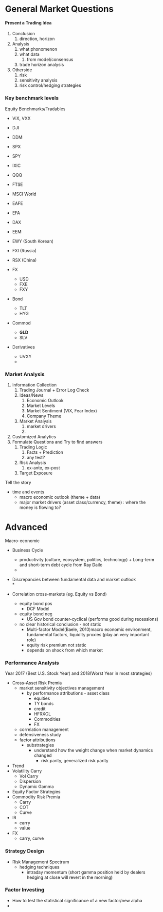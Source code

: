 # General Market Questions

#### Present a Trading Idea

1. Conclusion
   1. direction, horizon
2. Analysis
   1. what phonomenon
   2. what data 
      1. from model/consensus
   3. trade horizon analysis
3. Otherside
   1. risk
   2. sensitivity analysis
   3. risk control/hedging strategies

### Key benchmark levels

Equity Benchmarks/Tradables

* VIX, VXX
* DJI
* DDM
* SPX
* SPY
* IXIC
* QQQ
* FTSE
* MSCI World
* EAFE
* EFA
* DAX
* EEM
* EWY \(South Korean\)
* FXI \(Russia\)
* RSX \(China\)

* FX

  * USD
  * FXE
  * FXY

* Bond

  * TLT
  * HYG

* Commod

  * **GLD**
  * SLV

* Derivatives

  * UVXY
  * 

### Market Analysis

1. Information Collection
   1. Trading Journal + Error Log Check
   2. Ideas/News
      1. Economic Outlook
      2. Market Levels
      3. Market Sentiment \(VIX, Fear Index\)
      4. Company Theme
   3. Market Analysis
      1. market drivers
      2. 
2. Customized Analytics
3. Formulate Questions and Try to find answers
   1. Trading Logic
      1. Facts + Prediction 
      2. any test?
   2. Risk Analysis
      1. ex-ante, ex-post
   3. Target Exposure 

Tell the story

* time and events
  * macro economic outlook \(theme + data\)
  * major market drivers \(asset class/currency, theme\) : where the money is flowing to? 

# Advanced

Macro-economic

* Business Cycle

  * productivity \(culture, ecosystem, politics, technology\) + Long-term and short-term debt cycle from Ray Dailo
  * 

* Discrepancies between fundamental data and market outlook  
  \*

* Correlation cross-markets \(eg. Equity vs Bond\)

  * equity bond pos
    * DCF Model
  * equity bond neg
    * US Gov bond counter-cyclical \(performs good during recessions\)
  * no clear historical conclusion - not static
    * Multi-factor Model\(Baele, 2010\)macro economic environment, fundamental factors, liquidity proxies \(play an very important role\)
    * equity risk premium not static
    * depends on shock from which market

### Performance Analysis

Year 2017 \(Best U.S. Stock Year\) and 2018\(Worst Year in most strategies\)

* Cross-Asset Risk Premia
  * market sensitivity objectives management
    * by performance attributions - asset class
      * equities
      * TY bonds
      * credit
      * HFRXGL
      * Commodities
      * FX
  * correlation management
  * defensiveness study
  * factor attributions
    * substrategies
      * understand how the weight change when market dynamics changed 
        * risk parity, generalized risk parity 
* Trend 
* Volatility Carry
  * Vol Carry
  * Dispersion
  * Dynamic Gamma
* Equity Factor Strategies
* Commodity Risk Premia
  * Carry
  * COT
  * Curve
* IR
  * carry
  * value
* FX
  * carry, curve

### Strategy Design

* Risk Management Spectrum
  * hedging techniques
    * intraday momentum \(short gamma position held by dealers hedging at close will revert in the morning\)

### Factor Investing

* How to test the statistical significance of a new factor/new alpha
* 



